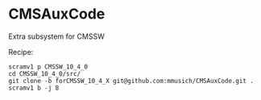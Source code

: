 CMSAuxCode
==========

Extra subsystem for CMSSW

Recipe:
```
scramv1 p CMSSW_10_4_0
cd CMSSW_10_4_0/src/  
git clone -b forCMSSW_10_4_X git@github.com:mmusich/CMSAuxCode.git .  
scramv1 b -j 8   
```
